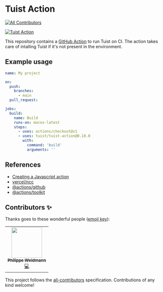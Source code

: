 # Tuist Action

<!-- ALL-CONTRIBUTORS-BADGE:START - Do not remove or modify this section -->

[![All Contributors](https://img.shields.io/badge/all_contributors-1-orange.svg?style=flat-square)](#contributors-)

<!-- ALL-CONTRIBUTORS-BADGE:END -->

[![Tuist Action](https://github.com/tuist/tuist-action/actions/workflows/tuist-action.yml/badge.svg)](https://github.com/tuist/tuist-action/actions/workflows/tuist-action.yml)

This repository contains a [GitHub Action](https://github.com/features/actions) to run Tuist on CI. The action takes care of intalling Tuist if it's not present in the environment.

## Example usage

```yaml
name: My project

on:
  push:
    branches:
      - main
  pull_request:

jobs:
  build:
    name: Build
    runs-on: macos-latest
    steps:
      - uses: actions/checkout@v1
      - uses: tuist/tuist-action@0.10.0
        with:
          command: 'build'
          arguments: ''
```

## References

- [Creating a Javascript action](https://docs.github.com/en/actions/creating-actions/creating-a-javascript-action)
- [vercel/ncc](https://github.com/vercel/ncc)
- [@actions/github](https://github.com/actions/toolkit/tree/main/packages/github)
- [@actions/toolkit](https://github.com/actions/toolkit/tree/main/packages/core)

## Contributors ✨

Thanks goes to these wonderful people ([emoji key](https://allcontributors.org/docs/en/emoji-key)):

<!-- ALL-CONTRIBUTORS-LIST:START - Do not remove or modify this section -->
<!-- prettier-ignore-start -->
<!-- markdownlint-disable -->
<table>
  <tr>
    <td align="center"><a href="https://github.com/PhilippeWeidmann"><img src="https://avatars.githubusercontent.com/u/5843044?v=4?s=100" width="100px;" alt=""/><br /><sub><b>Philippe Weidmann</b></sub></a><br /><a href="https://github.com/tuist/tuist-action/commits?author=PhilippeWeidmann" title="Code">💻</a></td>
  </tr>
</table>

<!-- markdownlint-restore -->
<!-- prettier-ignore-end -->

<!-- ALL-CONTRIBUTORS-LIST:END -->

This project follows the [all-contributors](https://github.com/all-contributors/all-contributors) specification. Contributions of any kind welcome!
